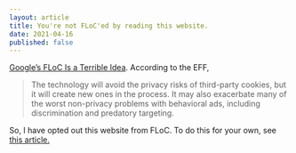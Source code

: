 ```yaml
---
layout: article
title: You're not FLoC'ed by reading this website.
date: 2021-04-16
published: false
---
```


[Google’s FLoC Is a Terrible Idea](https://www.eff.org/deeplinks/2021/03/googles-floc-terrible-idea).
According to the EFF,
>The technology will avoid the privacy risks of third-party cookies, but it will create new ones in the process. It may also exacerbate many of the worst non-privacy problems with behavioral ads, including discrimination and predatory targeting. 

So, I have opted out this website from FLoC. To do this for your own, see [this article.](https://paramdeo.com/blog/opting-your-website-out-of-googles-floc-network)

